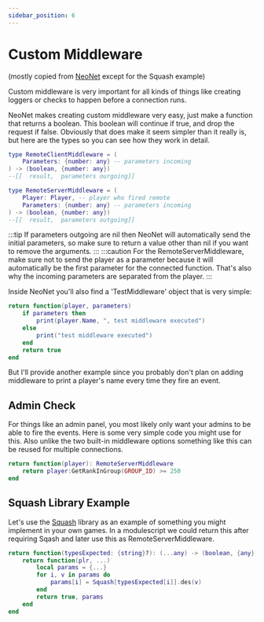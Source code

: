 ```yaml
---
sidebar_position: 6
---
```


# Custom Middleware
(mostly copied from [NeoNet](https://neond00m.github.io/NeoNet) except for the Squash example)

Custom middleware is very important for all kinds of
things like creating loggers or checks to happen
before a connection runs.

NeoNet makes creating custom middleware very easy, just make a function that returns a boolean.
 This boolean will continue if true, and drop the request if false.
 Obviously that does make it seem simpler than it really is, but here are the types so you
can see how they work in detail.
```lua
type RemoteClientMiddleware = (
    Parameters: {number: any} -- parameters incoming
) -> (boolean, {number: any})
--[[  result,  parameters ourgoing]]

type RemoteServerMiddleware = (
    Player: Player, -- player who fired remote
    Parameters: {number: any} -- parameters incoming
) -> (boolean, {number: any})
--[[  result,  parameters outgoing]]
```
:::tip
If parameters outgoing are nil then NeoNet will automatically send the initial parameters, so
 make sure to return a value other than nil if you want to remove the arguments.
:::
:::caution
For the RemoteServerMiddleware, make sure not to send the player as a parameter because it
 will automatically be the first parameter for the connected function. That's also why the
 incoming parameters are separated from the player.
:::

Inside NeoNet you'll also find a 'TestMiddleware'
object that is very simple:
```lua
return function(player, parameters)
    if parameters then
        print(player.Name, ", test middleware executed")
    else
        print("test middleware executed")
    end
    return true
end
```

But I'll provide another example since you probably
don't plan on adding middleware to print a player's
name every time they fire an event.

## Admin Check

For things like an admin panel, you most likely only
want your admins to be able to fire the events. Here
is some very simple code you might use for this. Also
unlike the two built-in middleware options something
like this can be reused for multiple connections.
```lua
return function(player): RemoteServerMiddleware
    return player:GetRankInGroup(GROUP_ID) >= 250
end
```

## Squash Library Example 

Let's use the [Squash](https://data-oriented-house.github.io/Squash/) library as an example of something you might implement in your own games.
In a modulescript we could return this after requiring Sqash and later use this as RemoteServerMiddleware.
```lua
return function(typesExpected: {string}?): (...any) -> (boolean, {any})
    return function(plr, ...)
        local params = {...}
        for i, v in params do
            params[i] = Squash[typesExpected[i]].des(v)
        end
        return true, params
    end
end
```